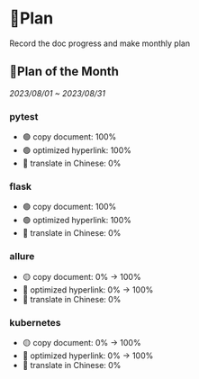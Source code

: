 # 🧾Plan

Record the doc progress and make monthly plan

## 📝Plan of the Month

*2023/08/01 ~ 2023/08/31*

### pytest

- 🟢 copy document: 100% 
- 🟢 optimized hyperlink: 100%
- 🔴 translate in Chinese: 0% 

###  flask

- 🟢 copy document: 100%
- 🟢 optimized hyperlink: 100% 
- 🔴 translate in Chinese: 0% 

###  allure

- 🟡 copy document: 0% -> 100%
- 🔴 optimized hyperlink: 0% -> 100%
- 🔴 translate in Chinese: 0% 

###  kubernetes

- 🟡 copy document: 0% -> 100%
- 🔴 optimized hyperlink: 0% -> 100%
- 🔴 translate in Chinese: 0% 